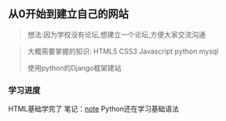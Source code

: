 ## 从0开始到建立自己的网站

> 想法:因为学校没有论坛,想建立一个论坛,方便大家交流沟通

> 大概需要掌握的知识: HTML5 CSS3 Javascript python mysql
>
>使用python的Django框架建站

### 学习进度
HTML基础学完了 笔记：<a href="https://github.com/fanfan838012328/note/wiki/HTML-note">note</a>
Python还在学习基础语法
